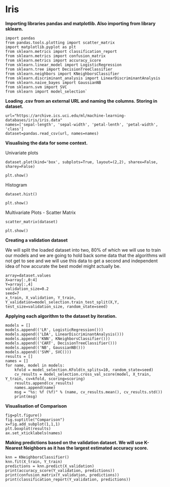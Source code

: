 
# Iris
**Importing libraries pandas and matplotlib. Also importing from library sklearn.**

    import pandas
    from pandas.tools.plotting import scatter_matrix
    import matplotlib.pyplot as plt
    from sklearn.metrics import classification_report
    from sklearn.metrics import confusion_matrix
    from sklearn.metrics import accuracy_score
    from sklearn.linear_model import LogisticRegression
    from sklearn.tree import DecisionTreeClassifier
    from sklearn.neighbors import KNeighborsClassifier
    from sklearn.discriminant_analysis import LinearDiscriminantAnalysis
    from sklearn.naive_bayes import GaussianNB
    from sklearn.svm import SVC
    from sklearn import model_selection`


**Loading .csv from an external URL and naming the columns. Storing in dataset.**

    url="https://archive.ics.uci.edu/ml/machine-learning-databases/iris/iris.data"
    names=['sepal-length', 'sepal-width', 'petal-lenth', 'petal-width', 'class']
    dataset=pandas.read_csv(url, names=names)


**Visualising the data for some context.**

Univariate plots

    dataset.plot(kind='box', subplots=True, layout=(2,2), sharex=False, sharey=False)
    
    plt.show()

Histogram

    dataset.hist()
    
    plt.show()

Multivariate Plots - Scatter Matrix

    scatter_matrix(dataset)
    
    plt.show()


**Creating a validation dataset**

We will split the loaded dataset into two, 80% of which we will use to train our models and we are going to hold back some data that the algorithms will not get to see and we will use this data to get a second and independent idea of how accurate the best model might actually be.

    array=dataset.values
    X=array[:,0:4]
    Y=array[:,4]
    validation_size=0.2
    seed=7
    x_train, X_validation, Y_train, Y_validation=model_selection.train_test_split(X,Y, test_size=validation_size, random_state=seed)

**Applying each algorithm to the dataset by iteration.**

    models = []
    models.append(('LR', LogisticRegression()))
    models.append(('LDA', LinearDiscriminantAnalysis()))
    models.append(('KNN', KNeighborsClassifier()))
    models.append(('CART', DecisionTreeClassifier()))
    models.append(('NB', GaussianNB()))
    models.append(('SVM', SVC()))
    results = []
    names = []
    for name, model in models:
    	kfold = model_selection.KFold(n_splits=10, random_state=seed)
    	cv_results = model_selection.cross_val_score(model, X_train, Y_train, cv=kfold, scoring=scoring)
    	results.append(cv_results)
    	names.append(name)
    	msg = "%s: %f (%f)" % (name, cv_results.mean(), cv_results.std())
    	print(msg)


**Visualisation of Comparison**

    fig=plt.figure()
    fig.suptitle("Comparison")
    x=fig.add_subplot(1,1,1)
    plt.boxplot(results)
    ax.set_xticklabels(names)


**Making predictions based on the validation dataset. We will use K-Nearest Neighbors as it has the largest estimated accuracy score.**

    knn = KNeighborsClassifier()
    knn.fit(X_train, Y_train)
    predictions = knn.predict(X_validation)
    print(accuracy_score(Y_validation, predictions))
    print(confusion_matrix(Y_validation, predictions))
    print(classification_report(Y_validation, predictions)) 


